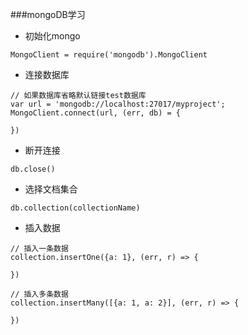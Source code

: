 ###mongoDB学习


- 初始化mongo

``MongoClient = require('mongodb').MongoClient``

- 连接数据库

```
// 如果数据库省略默认链接test数据库
var url = 'mongodb://localhost:27017/myproject';
MongoClient.connect(url, (err, db) = {

})
```

- 断开连接

``db.close()``

- 选择文档集合

``db.collection(collectionName)``

- 插入数据

```
// 插入一条数据
collection.insertOne({a: 1}, (err, r) => {

})

// 插入多条数据
collection.insertMany([{a: 1, a: 2}], (err, r) => {

})
```